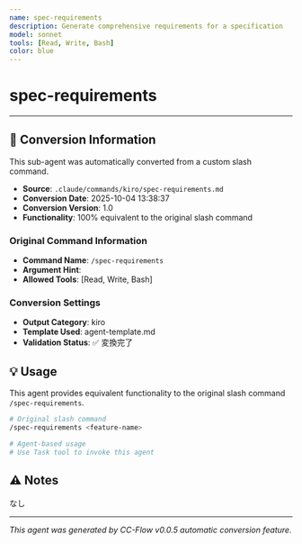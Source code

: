 ```yaml
---
name: spec-requirements
description: Generate comprehensive requirements for a specification
model: sonnet
tools: [Read, Write, Bash]
color: blue
---
```


# spec-requirements



---

## 🔄 Conversion Information

This sub-agent was automatically converted from a custom slash command.

- **Source**: `.claude/commands/kiro/spec-requirements.md`
- **Conversion Date**: 2025-10-04 13:38:37
- **Conversion Version**: 1.0
- **Functionality**: 100% equivalent to the original slash command

### Original Command Information

- **Command Name**: `/spec-requirements`
- **Argument Hint**: <feature-name>
- **Allowed Tools**: [Read, Write, Bash]

### Conversion Settings

- **Output Category**: kiro
- **Template Used**: agent-template.md
- **Validation Status**: ✅ 変換完了

## 💡 Usage

This agent provides equivalent functionality to the original slash command `/spec-requirements`.

```bash
# Original slash command
/spec-requirements <feature-name>

# Agent-based usage
# Use Task tool to invoke this agent
```

## ⚠️ Notes

なし

---

_This agent was generated by CC-Flow v0.0.5 automatic conversion feature._

